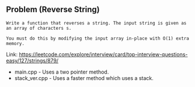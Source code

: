 ## Problem (Reverse String)



```
Write a function that reverses a string. The input string is given as an array of characters s.

You must do this by modifying the input array in-place with O(1) extra memory.

```

Link: <https://leetcode.com/explore/interview/card/top-interview-questions-easy/127/strings/879/>



* main.cpp - Uses a two pointer method.
* stack_ver.cpp - Uses a faster method which uses a stack.